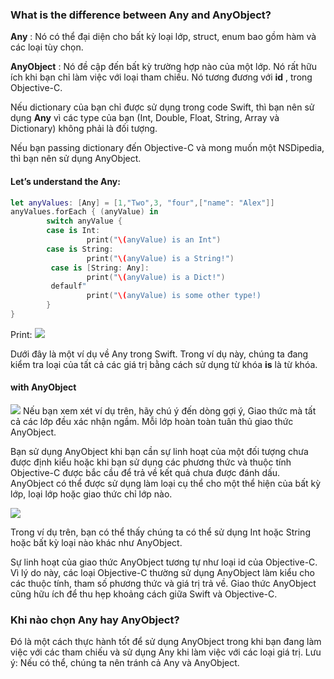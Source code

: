 ### What is the difference between Any and AnyObject?
**Any** : Nó có thể đại diện cho bất kỳ loại lớp, struct, enum bao gồm hàm và các loại tùy chọn.

**AnyObject** : Nó đề cập đến bất kỳ trường hợp nào của một lớp. Nó rất hữu ích khi bạn chỉ làm việc với loại tham chiếu. Nó tương đương với  **id** , trong Objective-C.

Nếu dictionary của bạn  chỉ được sử dụng trong code Swift, thì bạn nên sử dụng **Any** vì các type của bạn (Int, Double, Float, String, Array và Dictionary) không phải là đối tượng.

Nếu bạn passing dictionary  đến  Objective-C và mong muốn một NSDipedia, thì bạn nên sử dụng AnyObject.

#### Let’s understand the Any:


 ```swift 
 let anyValues: [Any] = [1,"Two",3, "four",["name": "Alex"]]
 anyValues.forEach { (anyValue) in
         switch anyValue {
         case is Int: 
                  print("\(anyValue) is an Int")
         case is String:
                  print("\(anyValue) is a String!")
          case is [String: Any]:
                  print("\(anyValue) is a Dict!")
          defaulf"
                  print("\(anyValue) is some other type!)
         }
 }
   ```
   
   Print: 
 ![](https://images.viblo.asia/03ad1c44-7a8e-4cf7-8a83-facaa64bb467.png)

Dưới đây là một ví dụ về Any trong Swift. Trong ví dụ này, chúng ta đang kiểm tra loại của tất cả các giá trị bằng cách sử dụng từ khóa **is** là từ khóa.

#### with AnyObject

![](https://images.viblo.asia/763fe694-f75d-4bdf-9465-c46f3a850107.png)
Nếu bạn  xem xét ví dụ trên, hãy chú ý đến dòng gợi ý, Giao thức mà tất cả các lớp đều xác nhận ngầm. Mỗi lớp hoàn toàn tuân thủ giao thức AnyObject.

Bạn sử dụng AnyObject khi bạn cần sự linh hoạt của một đối tượng chưa được định kiểu hoặc khi bạn sử dụng các phương thức và thuộc tính Objective-C được bắc cầu để trả về kết quả chưa được đánh dấu. AnyObject có thể được sử dụng làm loại cụ thể cho một thể hiện của bất kỳ lớp, loại lớp hoặc giao thức chỉ lớp nào.


![](https://images.viblo.asia/a57f50eb-bff8-4731-8e6c-36c0ea7d56db.png)

Trong ví dụ trên, bạn có thể thấy chúng ta có thể sử dụng Int hoặc String hoặc bất kỳ loại nào khác như AnyObject.

 Sự linh hoạt của giao thức AnyObject tương tự như loại id của Objective-C. Vì lý do này, các loại Objective-C thường sử dụng AnyObject làm kiểu cho các thuộc tính, tham số phương thức và giá trị trả về.
Giao thức AnyObject cũng hữu ích để thu hẹp khoảng cách giữa Swift và Objective-C.


### Khi nào chọn Any hay AnyObject? 

Đó là một cách thực hành tốt để sử dụng AnyObject trong khi bạn đang làm việc với các tham chiếu và sử dụng Any khi làm việc với các loại giá trị.
Lưu ý: Nếu có thể, chúng ta nên tránh cả Any và AnyObject.